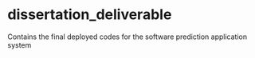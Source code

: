 # dissertation_deliverable
Contains the final deployed codes for the software prediction application system
